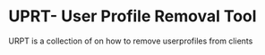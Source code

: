 # UPRT- User Profile Removal Tool  
URPT is a collection of on how to remove userprofiles from clients

